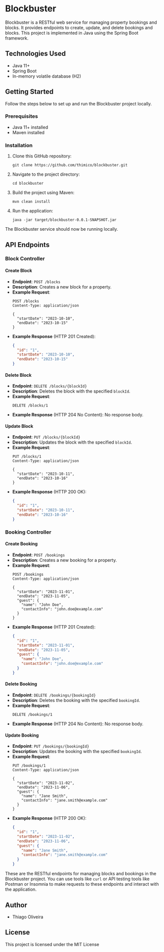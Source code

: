 # Blockbuster

Blockbuster is a RESTful web service for managing property bookings and blocks. It provides endpoints to create, update, and delete bookings and blocks. This project is implemented in Java using the Spring Boot framework.

## Technologies Used
- Java 11+
- Spring Boot
- In-memory volatile database (H2)

## Getting Started
Follow the steps below to set up and run the Blockbuster project locally.

### Prerequisites
- Java 11+ installed
- Maven installed

### Installation
1. Clone this GitHub repository:
   ```shell
   git clone https://github.com/thimico/blockbuster.git
   ```

2. Navigate to the project directory:
   ```shell
   cd blockbuster
   ```

3. Build the project using Maven:
   ```shell
   mvn clean install
   ```

4. Run the application:
   ```shell
   java -jar target/blockbuster-0.0.1-SNAPSHOT.jar
   ```

The Blockbuster service should now be running locally.

## API Endpoints

### Block Controller

#### Create Block
- **Endpoint**: `POST /blocks`
- **Description**: Creates a new block for a property.
- **Example Request**:
  ```http
  POST /blocks
  Content-Type: application/json
  
  {
    "startDate": "2023-10-10",
    "endDate": "2023-10-15"
  }
  ```
- **Example Response** (HTTP 201 Created):
  ```json
  {
    "id": "1",
    "startDate": "2023-10-10",
    "endDate": "2023-10-15"
  }
  ```

#### Delete Block
- **Endpoint**: `DELETE /blocks/{blockId}`
- **Description**: Deletes the block with the specified `blockId`.
- **Example Request**:
  ```http
  DELETE /blocks/1
  ```
- **Example Response** (HTTP 204 No Content): No response body.

#### Update Block
- **Endpoint**: `PUT /blocks/{blockId}`
- **Description**: Updates the block with the specified `blockId`.
- **Example Request**:
  ```http
  PUT /blocks/1
  Content-Type: application/json
  
  {
    "startDate": "2023-10-11",
    "endDate": "2023-10-16"
  }
  ```
- **Example Response** (HTTP 200 OK):
  ```json
  {
    "id": "1",
    "startDate": "2023-10-11",
    "endDate": "2023-10-16"
  }
  ```

### Booking Controller

#### Create Booking
- **Endpoint**: `POST /bookings`
- **Description**: Creates a new booking for a property.
- **Example Request**:
  ```http
  POST /bookings
  Content-Type: application/json
  
  {
    "startDate": "2023-11-01",
    "endDate": "2023-11-05",
    "guest": {
      "name": "John Doe",
      "contactInfo": "john.doe@example.com"
    }
  }
  ```
- **Example Response** (HTTP 201 Created):
  ```json
  {
    "id": "1",
    "startDate": "2023-11-01",
    "endDate": "2023-11-05",
    "guest": {
      "name": "John Doe",
      "contactInfo": "john.doe@example.com"
    }
  }
  ```

#### Delete Booking
- **Endpoint**: `DELETE /bookings/{bookingId}`
- **Description**: Deletes the booking with the specified `bookingId`.
- **Example Request**:
  ```http
  DELETE /bookings/1
  ```
- **Example Response** (HTTP 204 No Content): No response body.

#### Update Booking
- **Endpoint**: `PUT /bookings/{bookingId}`
- **Description**: Updates the booking with the specified `bookingId`.
- **Example Request**:
  ```http
  PUT /bookings/1
  Content-Type: application/json
  
  {
    "startDate": "2023-11-02",
    "endDate": "2023-11-06",
    "guest": {
      "name": "Jane Smith",
      "contactInfo": "jane.smith@example.com"
    }
  }
  ```
- **Example Response** (HTTP 200 OK):
  ```json
  {
    "id": "1",
    "startDate": "2023-11-02",
    "endDate": "2023-11-06",
    "guest": {
      "name": "Jane Smith",
      "contactInfo": "jane.smith@example.com"
    }
  }
  ```

These are the RESTful endpoints for managing blocks and bookings in the Blockbuster project. You can use tools like `curl` or API testing tools like Postman or Insomnia to make requests to these endpoints and interact with the application.

## Author
- Thiago Oliveira

## License
This project is licensed under the MIT License